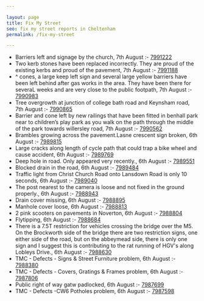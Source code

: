 ```yaml
---

layout: page
title: Fix My Street
seo: fix my street reports in Cheltenham
permalink: /fix-my-street

---
```


<!-- fix_marker starts -->

- Barriers left and signage by the church, 7th August :- [7991222](https://www.fixmystreet.com/report/7991222)
- Two kerb stones have been replaced incorrectly. They are proud of the existing kerbs and proud of the pavement, 7th August :- [7991188](https://www.fixmystreet.com/report/7991188)
- ^ cones, a large keep left sign and several large yellow barriers have been left behind after gas works in the area. They have been there for severaL weeks and are very close to the public footpath, 7th August :- [7990983](https://www.fixmystreet.com/report/7990983)
- Tree overgrowth at junction of college bath road and Keynsham road, 7th August :- [7990865](https://www.fixmystreet.com/report/7990865)
- Barrier and cone left by new railings that have been fitted in benhall park near to children’s play park as you walk on the path through the middle of the park towards willersley road, 7th August :- [7990562](https://www.fixmystreet.com/report/7990562)
- Brambles growing across the pavement.Lasne crescent sign broken, 6th August :- [7989815](https://www.fixmystreet.com/report/7989815)
- Large cracks along length of cycle path that could trap a bike wheel and cause accident, 6th August :- [7989769](https://www.fixmystreet.com/report/7989769)
- Deep hole in road. Only appeared very recently., 6th August :- [7989551](https://www.fixmystreet.com/report/7989551)
- Blocked drain in the road, 6th August :- [7989484](https://www.fixmystreet.com/report/7989484)
- Traffic light from Christ Church Road onto Lansdown Road is only 10 seconds, 6th August :- [7989040](https://www.fixmystreet.com/report/7989040)
- The post nearest to the camera is loose and not fixed in the ground properly., 6th August :- [7988943](https://www.fixmystreet.com/report/7988943)
- Drain cover missing, 6th August :- [7988895](https://www.fixmystreet.com/report/7988895)
- Manhole cover loose, 6th August :- [7988813](https://www.fixmystreet.com/report/7988813)
- 2 pink scooters on pavements in Noverton, 6th August :- [7988804](https://www.fixmystreet.com/report/7988804)
- Flytipping, 6th August :- [7988684](https://www.fixmystreet.com/report/7988684)
- There is a 7.5T restriction for vehicles crossing the bridge over the M5. On the Brockworth side of the bridge there are two restriction signs, one either side of the road, but on the abbeymead side, there is only one sign and I suggest this is contributing to the rat running of HGV's along Lobleys Drive., 6th August :- [7988630](https://www.fixmystreet.com/report/7988630)
- TMC - Defects - Signs & Street Furniture problem, 6th August :- [7988380](https://www.fixmystreet.com/report/7988380)
- TMC - Defects - Covers, Gratings & Frames problem, 6th August :- [7987806](https://www.fixmystreet.com/report/7987806)
- Public right of way gatw padlocked, 6th August :- [7987699](https://www.fixmystreet.com/report/7987699)
- TMC - Defects -CW6 Potholes  problem, 6th August :- [7987598](https://www.fixmystreet.com/report/7987598)

<!-- fix_marker ends -->
